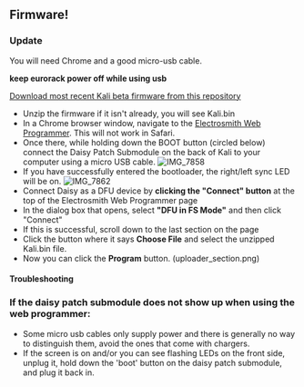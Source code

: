 ## Firmware!

### Update 

You will need Chrome and a good micro-usb cable.

**keep eurorack power off while using usb** 

[Download most recent Kali beta firmware from this repository](https://github.com/joemisra/kali/beta-2.0)
* Unzip the firmware if it isn't already, you will see Kali.bin
* In a Chrome browser window, navigate to the [Electrosmith Web Programmer](https://electro-smith.github.io/Programmer/). This will not work in Safari.
* Once there, while holding down the BOOT button (circled below) connect the Daisy Patch Submodule on the back of Kali to your computer using a micro USB cable.
![IMG_7858](https://user-images.githubusercontent.com/326734/189494464-a1afc99d-b773-4440-bfa1-7d2296a3fbbe.png)
* If you have successfully entered the bootloader, the right/left sync LED will be on.
![IMG_7862](https://user-images.githubusercontent.com/326734/189494472-ecba0036-2e82-45a8-8dbf-5607bd30f60e.png)
* Connect Daisy as a DFU device by **clicking the "Connect" button** at the top of the Electrosmith Web Programmer page
* In the dialog box that opens, select **"DFU in FS Mode"** and then click "Connect"
* If this is successful, scroll down to the last section on the page
* Click the button where it says **Choose File** and select the unzipped Kali.bin file.
* Now you can click the **Program** button. (uploader_section.png)

#### Troubleshooting

### If the daisy patch submodule does not show up when using the web programmer:   
* Some micro usb cables only supply power and there is generally no way to distinguish them, avoid the ones that come with chargers.
* If the screen is on and/or you can see flashing LEDs on the front side, unplug it, hold down the 'boot' button on the daisy patch submodule, and plug it back in.


